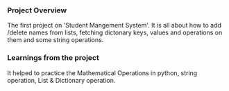 ### Project Overview

 The first project on 'Student Mangement System'. It is all about how to add /delete names from lists, fetching dictonary keys, values and operations on them and some string operations.


### Learnings from the project

 It helped to practice the Mathematical Operations in python, string operation, List & Dictionary operation.


